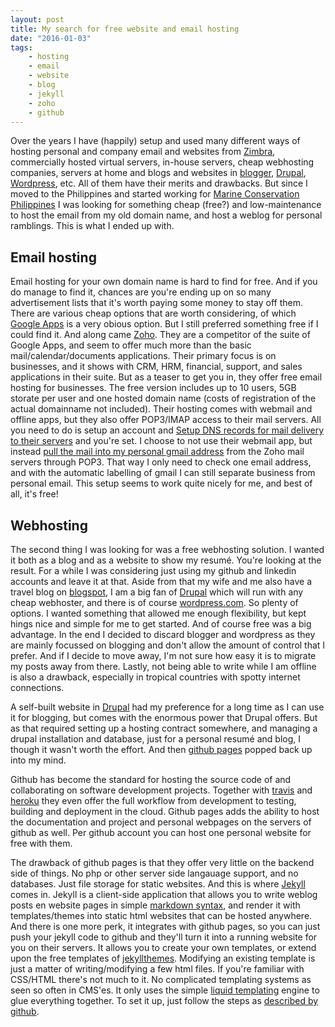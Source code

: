 ```yaml
---
layout: post
title: My search for free website and email hosting
date: "2016-01-03"
tags: 
    - hosting
    - email
    - website
    - blog
    - jekyll
    - zoho
    - github
---
```

Over the years I have (happily) setup and used many different ways of hosting personal and company email and websites from [Zimbra](https://www.zimbra.com/), commercially hosted virtual servers, in-house servers, cheap webhosting companies, servers at home and blogs and websites in [blogger](http://www.blogger.com), [Drupal](http://www.drupal.com), [Wordpress](http://www.wordpress.com), etc. All of them have their merits and drawbacks. But since I moved to the Philippines and started working for [Marine Conservation Philippines](http://www.marineconservationphilippines.org) I was looking for something cheap (free?) and low-maintenance to host the email from my old domain name, and host a weblog for personal ramblings. This is what I ended up with.

## Email hosting ##

Email hosting for your own domain name is hard to find for free. And if you do manage to find it, chances are you're ending up on so many advertisement lists that it's worth paying some money to stay off them. There are various cheap options that are worth considering, of which [Google Apps](http://apps.google.com) is a very obious option. But I still preferred something free if I could find it. And along came [Zoho](https://www.zoho.com/). They are a competitor of the suite of Google Apps, and seem to offer much more than the basic mail/calendar/documents applications. Their primary focus is on businesses, and it shows with CRM, HRM, financial, support, and sales applications in their suite. But as a teaser to get you in, they offer free email hosting for businesses. The free version includes up to 10 users, 5GB storate per user and one hosted domain name (costs of registration of the actual domainname not included). Their hosting comes with webmail and offline apps, but they also offer POP3/IMAP access to their mail servers. All you need to do is setup an account and [Setup DNS records for mail delivery to their servers](https://www.zoho.com/mail/help/adminconsole/configure-email-delivery.html) and you're set. I choose to not use their webmail app, but instead [pull the mail into my personal gmail address](https://support.google.com/mail/answer/21289?hl=en) from the Zoho mail servers through POP3. That way I only need to check one email address, and with the automatic labelling of gmail I can still separate business from personal email. This setup seems to work quite nicely for me, and best of all, it's free!

## Webhosting ##

The second thing I was looking for was a free webhosting solution. I wanted it both as a blog and as a website to show my resumé. You're looking at the result. For a while I was considering just using my github and linkedin accounts and leave it at that. Aside from that my wife and me also have a travel blog on [blogspot](http://anneliesendolf.blogspot.com), I am a big fan of [Drupal](http://www.drupal.org) which will run with any cheap webhoster, and there is of course [wordpress.com](http://www.wordpress.com). So plenty of options. I wanted something that allowed me enough flexibility, but kept hings nice and simple for me to get started. And of course free was a big advantage. In the end I decided to discard blogger and wordpress as they are mainly focussed on blogging and don't allow the amount of control that I prefer. And if I decide to move away, I'm not sure how easy it is to migrate my posts away from there. Lastly, not being able to write while I am offline is also a drawback, especially in tropical countries with spotty internet connections. 

A self-built website in [Drupal](http://www.drupal.org) had my preference for a long time as I can use it for blogging, but comes with the enormous power that Drupal offers. But as that required setting up a hosting contract somewhere, and managing a drupal installation and database, just for a personal resumé and blog, I though it wasn't worth the effort. And then [github pages](https://pages.github.com/) popped back up into my mind.

Github has become the standard for hosting the source code of and collaborating on software development projects. Together with [travis](https://travis-ci.org/) and [heroku](http://www.heroku.com) they even offer the full workflow from development to testing, building and deployment in the cloud. Github pages adds the ability to host the documentation and project and personal webpages on the servers of github as well. Per github account you can host one personal website for free with them. 

The drawback of github pages is that they offer very little on the backend side of things. No php or other server side langauage support, and no databases. Just file storage for static websites. And this is where [Jekyll](https://jekyllrb.com/) comes in. Jekyll is a client-side application that allows you to write weblog posts en website pages in simple [markdown syntax](https://help.github.com/articles/github-flavored-markdown/), and render it with templates/themes into static html websites that can be hosted anywhere. And there is one more perk, it integrates with github pages, so you can just push your jekyll code to github and they'll turn it into a running website for you on their servers. It allows you to create your own templates, or extend upon the free templates of [jekyllthemes](http://jekyllthemes.org/). Modifying an existing template is just a matter of writing/modifying a few html files. If you're familiar with CSS/HTML there's not much to it. No complicated templating systems as seen so often in CMS'es. It only uses the simple [liquid templating](https://github.com/Shopify/liquid/wiki) engine to glue everything together. To set it up, just follow the steps as [described by github](https://help.github.com/articles/using-jekyll-with-pages/).
